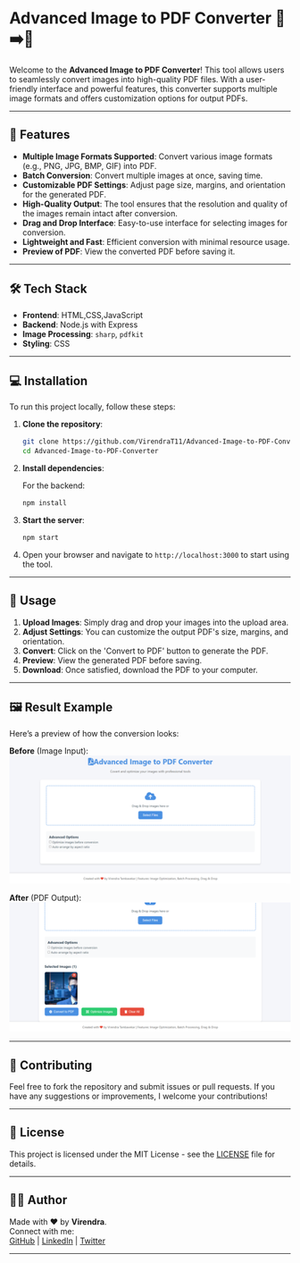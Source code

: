 # Advanced Image to PDF Converter 📸➡️📄

Welcome to the **Advanced Image to PDF Converter**! This tool allows users to seamlessly convert images into high-quality PDF files. With a user-friendly interface and powerful features, this converter supports multiple image formats and offers customization options for output PDFs.

---

## 🚀 Features

- **Multiple Image Formats Supported**: Convert various image formats (e.g., PNG, JPG, BMP, GIF) into PDF.
- **Batch Conversion**: Convert multiple images at once, saving time.
- **Customizable PDF Settings**: Adjust page size, margins, and orientation for the generated PDF.
- **High-Quality Output**: The tool ensures that the resolution and quality of the images remain intact after conversion.
- **Drag and Drop Interface**: Easy-to-use interface for selecting images for conversion.
- **Lightweight and Fast**: Efficient conversion with minimal resource usage.
- **Preview of PDF**: View the converted PDF before saving it.

---

## 🛠 Tech Stack

- **Frontend**: HTML,CSS,JavaScript
- **Backend**: Node.js with Express
- **Image Processing**: `sharp`, `pdfkit`
- **Styling**: CSS

---

## 💻 Installation

To run this project locally, follow these steps:

1. **Clone the repository**:

   ```bash
   git clone https://github.com/VirendraT11/Advanced-Image-to-PDF-Converter.git
   cd Advanced-Image-to-PDF-Converter
   ```

2. **Install dependencies**:

   For the backend:
   ```bash
   npm install
   ```

3. **Start the server**:

   ```bash
   npm start
   ```

4. Open your browser and navigate to `http://localhost:3000` to start using the tool.

---

## 🎨 Usage

1. **Upload Images**: Simply drag and drop your images into the upload area.
2. **Adjust Settings**: You can customize the output PDF's size, margins, and orientation.
3. **Convert**: Click on the 'Convert to PDF' button to generate the PDF.
4. **Preview**: View the generated PDF before saving.
5. **Download**: Once satisfied, download the PDF to your computer.

---

## 🖼 Result Example

Here’s a preview of how the conversion looks:

**Before** (Image Input):
![Before](https://github.com/VirendraT11/Advanced-Image-to-PDF-Converter/blob/main/Screenshot%202025-01-02%20222411.png)

**After** (PDF Output):
![After](https://github.com/VirendraT11/Advanced-Image-to-PDF-Converter/blob/main/Screenshot%202025-01-02%20222445.png)

---

## 🔧 Contributing

Feel free to fork the repository and submit issues or pull requests. If you have any suggestions or improvements, I welcome your contributions!

---

## 📝 License

This project is licensed under the MIT License - see the [LICENSE](LICENSE) file for details.

---

## 👨‍💻 Author

Made with ❤️ by **Virendra**.  
Connect with me:  
[GitHub](https://github.com/VirendraT11) | [LinkedIn](https://www.linkedin.com/in/virendra-tambavekar-74a384257/) | [Twitter](https://twitter.com/VirendraCodes)

---
